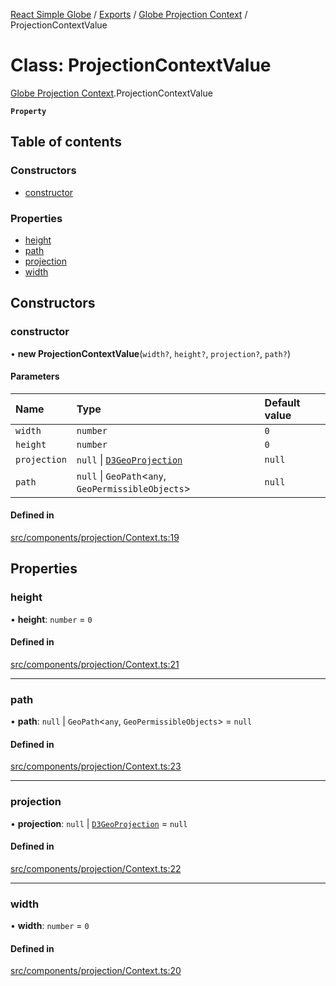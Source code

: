 [React Simple Globe](../README.md) / [Exports](../modules.md) / [Globe Projection Context](../modules/Globe_Projection_Context.md) / ProjectionContextValue

# Class: ProjectionContextValue

[Globe Projection Context](../modules/Globe_Projection_Context.md).ProjectionContextValue

**`Property`**

## Table of contents

### Constructors

- [constructor](Globe_Projection_Context.ProjectionContextValue.md#constructor)

### Properties

- [height](Globe_Projection_Context.ProjectionContextValue.md#height)
- [path](Globe_Projection_Context.ProjectionContextValue.md#path)
- [projection](Globe_Projection_Context.ProjectionContextValue.md#projection)
- [width](Globe_Projection_Context.ProjectionContextValue.md#width)

## Constructors

### constructor

• **new ProjectionContextValue**(`width?`, `height?`, `projection?`, `path?`)

#### Parameters

| Name | Type | Default value |
| :------ | :------ | :------ |
| `width` | `number` | `0` |
| `height` | `number` | `0` |
| `projection` | ``null`` \| [`D3GeoProjection`](../interfaces/Globe_Projection_Context.D3GeoProjection.md) | `null` |
| `path` | ``null`` \| `GeoPath`<`any`, `GeoPermissibleObjects`\> | `null` |

#### Defined in

[src/components/projection/Context.ts:19](https://github.com/Gaushao/d3-react-globe/blob/636f719/src/components/projection/Context.ts#L19)

## Properties

### height

• **height**: `number` = `0`

#### Defined in

[src/components/projection/Context.ts:21](https://github.com/Gaushao/d3-react-globe/blob/636f719/src/components/projection/Context.ts#L21)

___

### path

• **path**: ``null`` \| `GeoPath`<`any`, `GeoPermissibleObjects`\> = `null`

#### Defined in

[src/components/projection/Context.ts:23](https://github.com/Gaushao/d3-react-globe/blob/636f719/src/components/projection/Context.ts#L23)

___

### projection

• **projection**: ``null`` \| [`D3GeoProjection`](../interfaces/Globe_Projection_Context.D3GeoProjection.md) = `null`

#### Defined in

[src/components/projection/Context.ts:22](https://github.com/Gaushao/d3-react-globe/blob/636f719/src/components/projection/Context.ts#L22)

___

### width

• **width**: `number` = `0`

#### Defined in

[src/components/projection/Context.ts:20](https://github.com/Gaushao/d3-react-globe/blob/636f719/src/components/projection/Context.ts#L20)
